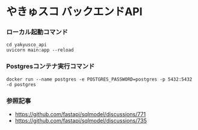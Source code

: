 # やきゅスコ バックエンドAPI

### ローカル起動コマンド

```
cd yakyusco_api
uvicorn main:app --reload
```

### Postgresコンテナ実行コマンド

```
docker run --name postgres -e POSTGRES_PASSWORD=postgres -p 5432:5432 -d postgres
```

### 参照記事

- <https://github.com/fastapi/sqlmodel/discussions/771>
- <https://github.com/fastapi/sqlmodel/discussions/735>
